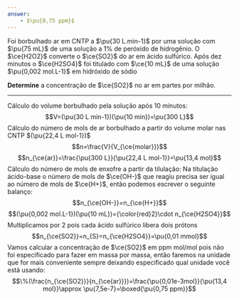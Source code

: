 ```yaml
---
answer:
    - $\pu{0,75 ppm}$
---
```


Foi borbulhado ar em CNTP a $\pu{30 L.min-1}$ por uma solução com $\pu{75 mL}$ de uma solução a $1\%$ de peróxido de hidrogênio. O $\ce{H2O2}$ converte o $\ce{SO2}$ do ar em ácido sulfúrico. Após dez minutos o $\ce{H2SO4}$ foi titulado com $\ce{10 mL}$ de uma solução $\pu{0,002 mol.L-1}$ em hidróxido de sódio  

**Determine** a concentração de $\ce{SO2}$ no ar em partes por milhão.

---

Cálculo do volume borbulhado pela solução após 10 minutos:
$$V=(\pu{30 L min-1})(\pu{10 min})=\pu{300 L}$$
Cálculo do número de mols de ar borbulhado a partir do volume molar nas CNTP $(\pu{22,4 L mol-1})$
$$n=\frac{V}{V_{\ce{molar}}}$$
$$n_{\ce{ar}}=\frac{\pu{300 L}}{\pu{22,4 L mol-1}}=\pu{13,4 mol}$$
Cálculo do número de mols de enxofre a partir da tilulação:
Na titulação ácido-base o número de mols de $\ce{OH-}$ que reagiu precisa ser igual ao número de mols de  $\ce{H+}$, então podemos escrever o seguinte balanço:
$$n_{\ce{OH-}}=n_{\ce{H+}}$$
$$(\pu{0,002 mol.L-1})(\pu{10 mL})={\color{red}2}\cdot n_{\ce{H2SO4}}$$
Multiplicamos por 2 pois cada ácido sulfúrico libera dois prótons
$$n_{\ce{SO2}}=n_{S}=n_{\ce{H2SO4}}=\pu{0,01 mmol}$$
Vamos calcular a concentração de $\ce{SO2}$ em ppm mol/mol pois não foi especificado para fazer em massa por massa, então faremos na unidade que for mais conveniente sempre deixando especificado qual unidade você está usando:
$$\%(\frac{n_{\ce{SO2}}}{n_{\ce{ar}}})=\frac{\pu{0,01e-3mol}}{\pu{13,4 mol}}\approx \pu{7,5e-7}=\boxed{\pu{0,75 ppm}}$$
